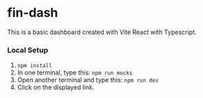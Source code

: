 # fin-dash
This is a basic dashboard created with Vite React with Typescript.

### Local Setup
1. `npm install`
2. In one terminal, type this: `npm run mocks`
3. Open another terminal and type this: `npm run dev`
4. Click on the displayed link.
